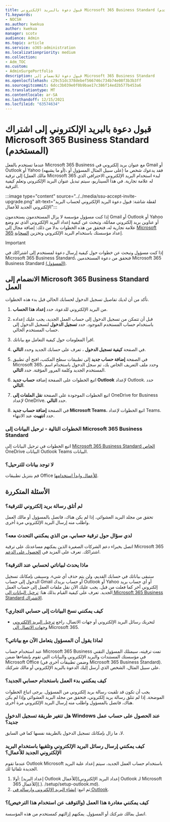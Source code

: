 ```yaml
---
title: قبول دعوة بالبريد الإلكتروني Microsoft 365 Business Standard (المستخدم)
f1.keywords:
- NOCSH
ms.author: kwekua
author: kwekua
manager: scotv
audience: Admin
ms.topic: article
ms.service: o365-administration
ms.localizationpriority: medium
ms.collection:
- Adm_TOC
ms.custom:
- AdminSurgePortfolio
description: قبول دعوة للانضمام إلى Microsoft 365 Business Standard
ms.openlocfilehash: c29c51dc378debef566746c734b74e08f3b3b3ff
ms.sourcegitcommit: 6dcc3b039e0f0b9bae17c386f14ed2b577b453a6
ms.translationtype: MT
ms.contentlocale: ar-SA
ms.lasthandoff: 12/15/2021
ms.locfileid: "63574634"
---
```

# <a name="accept-an-email-invitation-to-a-microsoft-365-business-standard-subscription-user"></a>قبول دعوة بالبريد الإلكتروني إلى اشتراك Microsoft 365 Business Standard (المستخدم)

عندما تستخدم بالفعل Microsoft 365 Business مع عنوان بريد إلكتروني في Gmail أو Outlook أو Yahoo (أو ما يشبهه)، فقد يدعوك شخص ما (على سبيل المثال المسؤول أو مالك العمل) إلى ترقية Microsoft 365 لبدء استخدام البريد الإلكتروني الاحترافي الذي له علامة تجارية.  في هذا السيناريو، سيتم تبديل عنوان البريد الإلكتروني وتعلم كيفية الترقية.

:::image type="content" source="../../media/ssu-accept-invite-upgrade.png" alt-text="لقطة شاشة: قبول دعوة البريد الإلكتروني لحساب البريد الإلكتروني الجديد للأعمال":::

إذا كنت مسؤول مؤسسة لا يزال المستخدمون يستخدمون Gmail أو Outlook أو Yahoo أو عناوين بريد إلكتروني مماثلة، وتبحث عن كيفية إعداد البريد الإلكتروني الذي تم وضع علامة تجارية له، فتحقق من هذه الخطوات بدلا من ذلك: إضافة مجال إلى [Microsoft 365](../setup/add-domain.md) إعداد مؤسستك باستخدام البريد الإلكتروني وتخزين [السحابة](../setup/setup-business-standard.md#finish-setting-up).

> [!IMPORTANT]
> إذا كنت مسؤول وتبحث عن خطوات حول كيفية إرسال دعوة لمستخدم إلى اشتراكك في Microsoft 365 Business Standard، فتحقق من دعوة المستخدمين Microsoft 365 Business Standard [(المسؤول)](admin-invite-business-standard.md).

## <a name="join-a-business-microsoft-365-business-standard-organization"></a>الانضمام إلى Microsoft 365 Business Standard العمل

تأكد من أن لديك تفاصيل تسجيل الدخول لحسابك الحالي قبل بدء هذه الخطوات.

1. من البريد الإلكتروني للدعوة، حدد **إعداد هذا الحساب**.

2. قبل أن تتمكن من تسجيل الدخول إلى حساب العمل الجديد، يجب عليك إعداده باستخدام حساب المستخدم الموجود. حدد **تسجيل الدخول** لتسجيل الدخول إلى حساب المستخدم الحالي.

3. اقرأ المعلومات حول كيفية التعامل مع بياناتك.

4. في الصفحة **كيفية تسجيل الدخول** ، تعرف على حسابك الجديد وحدد **التالي**.

5. في الصفحة **إضافة حساب جديد** إلى تطبيقات سطح المكتب، افتح أي تطبيق Microsoft 365، وحدد ملف التعريف الخاص بك، ثم سجل الدخول باستخدام اسم المستخدم الجديد وكلمة المرور المؤقتة. حدد **التالي**.

6. اتبع الخطوات على الصفحة إضافة **حساب جديد Outlook** لإعداد Outlook. حدد **التالي**.

7. اتبع الخطوات الموجودة على الصفحة **نقل الملفات إلى** OneDrive for Business لإعداد OneDrive. حدد **التالي**.

8. في الصفحة **إضافة حساب جديد Microsoft Teams**، اتبع الخطوات لإعداد Teams. حدد **انتهيت** عند الانتهاء.

### <a name="next-steps---migrate-your-data-to-microsoft-365-business-standard"></a>الخطوات التالية - ترحيل البيانات إلى Microsoft 365 Business Standard

اتبع الخطوات في ترحيل البيانات إلى [Microsoft 365 Business Standard الخاص](migrate-data-business-standard.md) OneDrive البيانات Outlook Teams البيانات.

### <a name="no-data-to-migrate"></a>لا توجد بيانات للترحيل؟

قم بتنزيل تطبيقات Office [للأعمال وابدأ استخدامها](https://support.microsoft.com/office/install-office-apps-from-office-365-dcf2d841-dac7-455b-9a77-fc8f7ee92702).

## <a name="frequently-asked-questions"></a>الأسئلة المتكررة

### <a name="i-didnt-receive-an-upgrade-email"></a>لم أتلق رسالة بريد إلكتروني للترقية؟

تحقق من مجلد البريد العشوائي. إذا لم يكن هناك، فاتصل بالمسؤول أو مالك العمل واطلب منه إرسال البريد الإلكتروني مرة أخرى.

### <a name="i-have-a-question-about-upgrading-my-account-who-can-i-talk-to"></a>لدي سؤال حول ترقية حسابي، من الذي يمكنني التحدث معه؟

اتصل بخبراء دعم الشركات الصغيرة الذين يمكنهم مساعدتك على ترقية Microsoft 365 اشتراكك. تعرف على المزيد في [الحصول على الدعم](../get-help-support.md).

### <a name="what-happens-to-my-data-and-account-when-i-upgrade"></a>ماذا يحدث لبياناتي لحسابي عند الترقية؟

ستبقى بياناتك في حسابك القديم، ولن يتم حذف أي شيء.  وسيبقى بإمكانك تسجيل الدخول إلى حساب Gmail أو حساب بريدك Outlook أو Yahoo أو أي حساب بريد إلكتروني آخر كما فعلت من قبل. يجب عليك الآن نقل ملفات العمل إلى حساب العمل الجديد. تعرف على كيفية القيام بذلك هنا: [ترحيل البيانات إلى Microsoft 365 Business Standard الاشتراك](migrate-data-business-standard.md).

### <a name="how-can-i-copy-data-to-my-business-account"></a>كيف يمكنني نسخ البيانات إلى حسابي التجاري؟

<!--- For steps on copying your data from your old OneDrive account to your new OneDrive for business account, check out: [Migrate data to my Microsoft 365 Business Standard subscription](migrate-data-business-standard.md).-->
- لتحريك رسائل البريد الإلكتروني أو جهات الاتصال، راجع [ترحيل البريد الإلكتروني وجهات الاتصال إلى](../setup/migrate-email-and-contacts-admin.md) Microsoft 365.

### <a name="why-does-it-say-my-admin-now-handles-my-data"></a>لماذا يقول أن المسؤول يتعامل الآن مع بياناتي؟

عند استخدام حساب Microsoft 365 Business تمت ترقيته، سيمتلك المسؤول التقني في مؤسستك المستندات والبريد الإلكتروني والبيانات التي تقوم بإنشاءها ضمن Microsoft Office (وضمن تطبيقات أخرى في Microsoft 365 Business Standard). على سبيل المثال، الشخص الذي أرسل إليك الدعوة بالبريد الإلكتروني أو مالك شركتك.

### <a name="how-do-i-get-started-with-my-new-account"></a>كيف يمكنني بدء العمل باستخدام حسابي الجديد؟

يجب أن تكون قد تلقيت رسالة بريد إلكتروني من المسؤول. يرجى اتباع الخطوات الموضحة. إذا لم تتلق رسالة بريد إلكتروني، فتحقق من مجلد البريد العشوائي وإذا لم يكن هناك، فاتصل بالمسؤول واطلب منه إرسال البريد الإلكتروني مرة أخرى.

### <a name="does-the-way-i-login-to-windows-change-when-i-get-a-new-business-account"></a>هل تتغير طريقة تسجيل الدخول Windows عند الحصول على حساب عمل جديد؟

لا، ما زال بإمكانك تسجيل الدخول بالطريقة نفسها كما في السابق.

### <a name="how-can-i-send-and-receive-emails-with-my-new-business-email"></a>كيف يمكنني إرسال رسائل البريد الإلكتروني وتلقيها باستخدام البريد الإلكتروني الجديد للأعمال؟

عندما تقوم Outlook Microsoft باستخدام حساب العمل الجديد، سيتم إعداد علبة البريد الجديدة تلقائيا لك.

1. أولا: [إعداد البريد Outlook للأعمال](إعداد البريد الإلكتروني Outlook لـ Microsoft 365 للأعمال](.). /setup/setup-outlook.md).
2. ثم اتبع: [إنشاء البريد الإلكتروني وإرساله في Outlook](https://support.microsoft.com/office/create-and-send-email-in-outlook-19c32deb-08b6-4f90-a211-02bc5f77f360).

### <a name="how-can-i-leave-this-business-and-stop-using-this-license"></a>كيف يمكنني مغادرة هذا العمل (والتوقف عن استخدام هذا الترخيص)؟

اتصل بمالك شركتك أو المسؤول. يمكنهم إزالتهم كمستخدم من هذه المؤسسة.

<!--1. Open any of your Microsoft 365 apps, like Word, Excel or PowerPoint, select your profile icon and then **Sign in with a different account**. Follow the steps and choose **Next** to set up Outlook.

2. Open Outlook, enter your new email address, and select **Connect**. Follow the steps and choose **Next** to set up OneDrive.

3. Select the OneDrive cloud icon from your taskbar and follow the steps to move your files to your new OneDrive for Business folder. Select **Next** to set up Microsoft Teams.

4. Open Teams, select your profile icon, and then **Add work or school account**. Follow the steps to add your new account to Teams. Select **I'm done** when Teams is set up.-->
